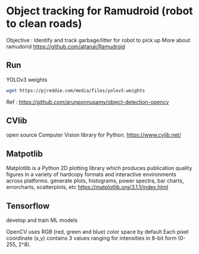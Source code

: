 # Object tracking for Ramudroid (robot to clean roads)

Objective : Identify and track garbage/litter for robot to pick up
More about ramudorid https://github.com/altanai/Ramudroid

## Run

YOLOv3 weights 
```bash
wget https://pjreddie.com/media/files/yolov3.weights
```

Ref : https://github.com/arunponnusamy/object-detection-opencv


## CVlib

open source Computer Vision library for Python.
https://www.cvlib.net/

## Matpotlib

Matplotlib is a Python 2D plotting library which produces publication quality figures in a variety of hardcopy formats and interactive environments across platforms. 
generate plots, histograms, power spectra, bar charts, errorcharts, scatterplots, etc
https://matplotlib.org/3.1.1/index.html


## Tensorflow

develop and train ML models

OpenCV uses RGB (red, green and blue) color space by default
Each pixel coordinate (x,y) contains 3 values ranging for intensities in 8-bit form (0-255, 2^8).

